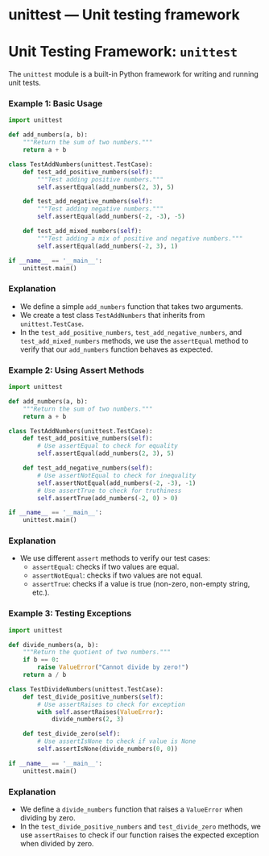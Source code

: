 # unittest — Unit testing framework

**Unit Testing Framework: `unittest`**
=====================================

The `unittest` module is a built-in Python framework for writing and running unit tests.

### Example 1: Basic Usage
```python
import unittest

def add_numbers(a, b):
    """Return the sum of two numbers."""
    return a + b

class TestAddNumbers(unittest.TestCase):
    def test_add_positive_numbers(self):
        """Test adding positive numbers."""
        self.assertEqual(add_numbers(2, 3), 5)

    def test_add_negative_numbers(self):
        """Test adding negative numbers."""
        self.assertEqual(add_numbers(-2, -3), -5)

    def test_add_mixed_numbers(self):
        """Test adding a mix of positive and negative numbers."""
        self.assertEqual(add_numbers(-2, 3), 1)

if __name__ == '__main__':
    unittest.main()
```
### Explanation

* We define a simple `add_numbers` function that takes two arguments.
* We create a test class `TestAddNumbers` that inherits from `unittest.TestCase`.
* In the `test_add_positive_numbers`, `test_add_negative_numbers`, and `test_add_mixed_numbers` methods, we use the `assertEqual` method to verify that our `add_numbers` function behaves as expected.

### Example 2: Using Assert Methods
```python
import unittest

def add_numbers(a, b):
    """Return the sum of two numbers."""
    return a + b

class TestAddNumbers(unittest.TestCase):
    def test_add_positive_numbers(self):
        # Use assertEqual to check for equality
        self.assertEqual(add_numbers(2, 3), 5)

    def test_add_negative_numbers(self):
        # Use assertNotEqual to check for inequality
        self.assertNotEqual(add_numbers(-2, -3), -1)
        # Use assertTrue to check for truthiness
        self.assertTrue(add_numbers(-2, 0) > 0)

if __name__ == '__main__':
    unittest.main()
```
### Explanation

* We use different `assert` methods to verify our test cases:
	+ `assertEqual`: checks if two values are equal.
	+ `assertNotEqual`: checks if two values are not equal.
	+ `assertTrue`: checks if a value is true (non-zero, non-empty string, etc.).

### Example 3: Testing Exceptions
```python
import unittest

def divide_numbers(a, b):
    """Return the quotient of two numbers."""
    if b == 0:
        raise ValueError("Cannot divide by zero!")
    return a / b

class TestDivideNumbers(unittest.TestCase):
    def test_divide_positive_numbers(self):
        # Use assertRaises to check for exception
        with self.assertRaises(ValueError):
            divide_numbers(2, 3)

    def test_divide_zero(self):
        # Use assertIsNone to check if value is None
        self.assertIsNone(divide_numbers(0, 0))

if __name__ == '__main__':
    unittest.main()
```
### Explanation

* We define a `divide_numbers` function that raises a `ValueError` when dividing by zero.
* In the `test_divide_positive_numbers` and `test_divide_zero` methods, we use `assertRaises` to check if our function raises the expected exception when divided by zero.
